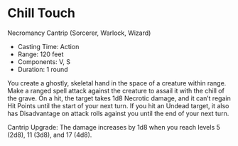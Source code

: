 # Chill Touch
Necromancy Cantrip (Sorcerer, Warlock, Wizard)

- Casting Time: Action
- Range: 120 feet
- Components: V, S
- Duration: 1 round

You create a ghostly, skeletal hand in the space of a creature within range. Make a ranged spell attack against the creature to assail it with the chill of the grave. On a hit, the target takes 1d8 Necrotic damage, and it can’t regain Hit Points until the start of your next turn. If you hit an Undead target, it also has Disadvantage on attack rolls against you until the end of your next turn.

Cantrip Upgrade: The damage increases by 1d8 when you reach levels 5 (2d8), 11 (3d8), and 17 (4d8).
